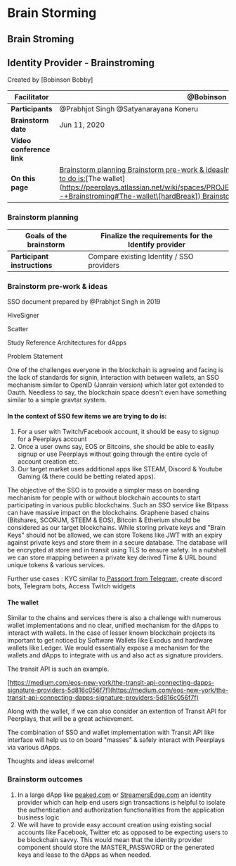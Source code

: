 # Brain Storming

## Brain Stroming

## Identity Provider - Brainstroming

Created by \[Bobinson Bobby]

| **Facilitator**           | @Bobinson Bobby                                                                                                                                                                                                                                                                                                                                                                                                                                                                                                                                                                                                                                                                                                                                                                                                                                                                |
| ------------------------- | ------------------------------------------------------------------------------------------------------------------------------------------------------------------------------------------------------------------------------------------------------------------------------------------------------------------------------------------------------------------------------------------------------------------------------------------------------------------------------------------------------------------------------------------------------------------------------------------------------------------------------------------------------------------------------------------------------------------------------------------------------------------------------------------------------------------------------------------------------------------------------ |
| **Participants**          | @Prabhjot Singh @Satyanarayana Koneru                                                                                                                                                                                                                                                                                                                                                                                                                                                                                                                                                                                                                                                                                                                                                                                                                                          |
| **Brainstorm date**       | Jun 11, 2020                                                                                                                                                                                                                                                                                                                                                                                                                                                                                                                                                                                                                                                                                                                                                                                                                                                                   |
| **Video conference link** |                                                                                                                                                                                                                                                                                                                                                                                                                                                                                                                                                                                                                                                                                                                                                                                                                                                                                |
| **On this page**          | [ Brainstorm planning](https://peerplays.atlassian.net/wiki/spaces/PROJECTS/pages/829718557/Identity+Provider+-+Brainstroming#%E2%8F%B3-Brainstorm-planning)[ Brainstorm pre-work & ideas](https://peerplays.atlassian.net/wiki/spaces/PROJECTS/pages/829718557/Identity+Provider+-+Brainstroming#%F0%9F%8C%B1-Brainstorm-pre-work-&-ideas)[In the context of SSO few items we are trying to do is:](https://peerplays.atlassian.net/wiki/spaces/PROJECTS/pages/829718557/Identity+Provider+-+Brainstroming#In-the-context-of-SSO-few-items-we-are-trying-to-do-is:)[The wallet](https://peerplays.atlassian.net/wiki/spaces/PROJECTS/pages/829718557/Identity+Provider+-+Brainstroming#The-wallet\[hardBreak])[ Brainstorm outcomes](https://peerplays.atlassian.net/wiki/spaces/PROJECTS/pages/829718557/Identity+Provider+-+Brainstroming#%F0%9F%8E%AF-Brainstorm-outcomes) |

### Brainstorm planning

| **Goals of the brainstorm**  | Finalize the requirements for the Identify provider |
| ---------------------------- | --------------------------------------------------- |
| **Participant instructions** | Compare existing Identity / SSO providers           |

### Brainstorm pre-work & ideas

SSO document prepared by @Prabhjot Singh in 2019

HiveSigner

Scatter

Study Reference Architectures for dApps

Problem Statement

One of the challenges everyone in the blockchain is agreeing and facing is the lack of standards for signin, interaction with between wallets, an SSO mechanism similar to OpenID (Janrain version) which later got extended to Oauth. Needless to say, the blockchain space doesn't even have something similar to a simple gravtar system.

#### In the context of SSO few items we are trying to do is:

1. For a user with Twitch/Facebook account, it should be easy to signup for a Peerplays account
2. Once a user owns say, EOS or Bitcoins, she should be able to easily signup or use Peerplays without going through the entire cycle of account creation etc.
3. Our target market uses additional apps like STEAM, Discord & Youtube Gaming (& there could be betting related apps).

The objective of the SSO is to provide a simpler mass on boarding mechanism for people with or without blockchain accounts to start participating in various public blockchains. Such an SSO service like Bitpass can have massive impact on the blockchains. Graphene based chains (Bitshares, SCORUM, STEEM & EOS), Bitcoin & Etherium should be considered as our target blockchains. While storing private keys and "Brain Keys" should not be allowed, we can store Tokens like JWT with an expiry against private keys and store them in a secure database. The database will be encrypted at store and in transit using TLS to ensure safety. In a nutshell we can store mapping between a private key derived Time & URL bound unique tokens & various services.

Further use cases : KYC similar to[ Passport from Telegram](https://core.telegram.org/passport/), create discord bots, Telegram bots, Access Twitch widgets

#### The wallet

Similar to the chains and services there is also a challenge with numerous wallet implementations and no clear, unified mechanism for the dApps to interact with wallets. In the case of lesser known blockchain projects its important to get noticed by Software Wallets like Exodus and hardware wallets like Ledger. We would essentially expose a mechanism for the wallets and dApps to integrate with us and also act as signature providers.

The transit API is such an example.

[https://medium.com/eos-new-york/the-transit-api-connecting-dapps-signature-providers-5d816c056f7f](https://medium.com/eos-new-york/the-transit-api-connecting-dapps-signature-providers-5d816c056f7f)

Along with the wallet, if we can also consider an extention of Transit API for Peerplays, that will be a great achievement.

The combination of SSO and wallet implementation with Transit API like interface will help us to on board "masses" & safely interact with Peerplays via various dApps.

Thoughts and ideas welcome!

### Brainstorm outcomes

1. In a large dApp like [peaked.com](http://peaked.com) or [StreamersEdge.com](http://streamersedge.com) an identity provider which can help end users sign transactions is helpful to isolate the authentication and authorization functionalities from the application business logic
2. We will have to provide easy account creation using existing social accounts like Facebook, Twitter etc as opposed to be expecting users to be blockchain savvy. This would mean that the identity provider component should store the MASTER_PASSWORD or the generated keys and lease to the dApps as when needed.
